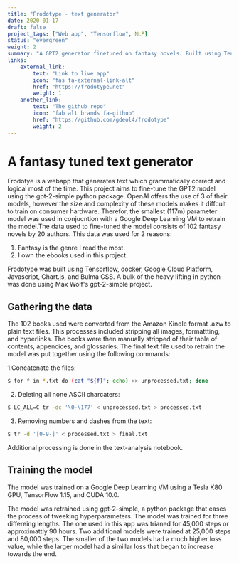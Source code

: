 ```yaml
---
title: "Frodotype - text generator"
date: 2020-01-17
draft: false
project_tags: ["Web app", "Tensorflow", NLP]
status: "evergreen"
weight: 2
summary: "A GPT2 generator finetuned on fantasy novels. Built using Tensorflow, Chart.js, GCP and Docker"
links:
    external_link:
        text: "Link to live app"
        icon: "fas fa-external-link-alt"
        href: "https://frodotype.net"
        weight: 1
    another_link:
        text: "The github repo"
        icon: "fab alt brands fa-github"
        href: "https://github.com/gdeol4/frodotype"
        weight: 2
---
```


# A fantasy tuned text generator

Frodotye is a webapp that generates text which grammatically correct and logical most of the time. This project aims to fine-tune the GPT2 model using the gpt-2-simple python package. OpenAI offers the use of 3 of their models, however the size and complexity of these models makes it diffcult to train on consumer hardware. Therefor, the smallest (117m) parameter model was used in conjucntion with a Google Deep Leanring VM to retrain the model.The data used to fine-tuned the model consists of 102 fantasy novels by 20 authors. This data was used for 2 reasons:

1. Fantasy is the genre I read the most.
2. I own the ebooks used in this project.

Frodotype was built using Tensorflow, docker, Google Cloud Platform, Javascript, Chart.js, and Bulma CSS. A bulk of the heavy lifting in python was done using Max Wolf's gpt-2-simple project.

## Gathering the data

The 102 books used were converted from the Amazon Kindle format .azw to plain text files. This processes included stripping all images, formattting, and hyperlinks. The books were then manually stripped of their table of contents, appencices, and glossaries. The final text file used to retrain the model was put together using the following commands:

1.Concatenate the files:

```bash
$ for f in *.txt do (cat "${f}"; echo) >> unprocessed.txt; done
```

2. Deleting all none ASCII charcaters:

```bash
$ LC_ALL=C tr -dc '\0-\177' < unprocessed.txt > processed.txt
```

3. Removing numbers and dashes from the text:

```bash
$ tr -d '[0-9-]' < processed.txt > final.txt
```

Additional processing is done in the text-analysis notebook.

## Training the model

The model was trained on a Google Deep Learning VM using a Tesla K80 GPU, TensorFlow 1.15, and CUDA 10.0.

The model was retrained using gpt-2-simple, a python package that eases the process of tweeking hyperparameters. The model was trained for three differeing lengths. The one used in this app was trianed for 45,000 steps or approximattly 90 hours. Two additional models were trained at 25,000 steps and 80,000 steps. The smaller of the two models had a much higher loss value, while the larger model had a simillar loss that began to increase towards the end.